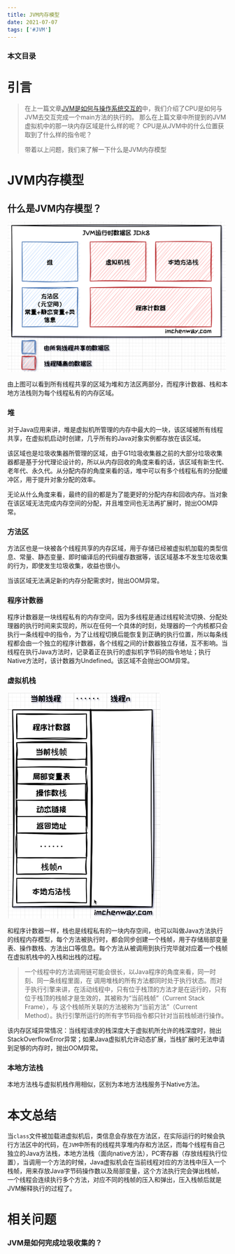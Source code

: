 ```yaml
---
title: JVM内存模型
date: 2021-07-07
tags: ['#JVM']
---
```


### 本文目录
<!-- toc -->


# 引言
> 在上一篇文章[JVM是如何与操作系统交互的](https://imchenway.com/2021/07/06/JVM-JVM是如何与操作系统交互的/)中，我们介绍了CPU是如何与JVM去交互完成一个main方法的执行的。
> 那么在上篇文章中所提到的JVM虚拟机中的那一块内存区域是什么样的呢？
> CPU是从JVM中的什么位置获取到了什么样的指令呢？
> 
> 带着以上问题，我们来了解一下什么是JVM内存模型

# JVM内存模型
## 什么是JVM内存模型？
<img src="/images/posts/JVM/JVM内存模型.png" width="500px" />

由上图可以看到所有线程共享的区域为堆和方法区两部分，而程序计数器、栈和本地方法栈则为每个线程私有的内存区域。

### 堆
对于Java应用来讲，堆是虚拟机所管理的内存中最大的一块，该区域被所有线程共享，在虚拟机启动时创建，几乎所有的Java对象实例都存放在该区域。

该区域也是垃圾收集器所管理的区域，由于G1垃圾收集器之前的大部分垃圾收集器都是基于分代理论设计的，所以从内存回收的角度来看的话，该区域有新生代、老年代、永久代。从分配内存的角度来看的话，堆中可以有多个线程私有的分配缓冲区，用于提升对象分配的效率。

无论从什么角度来看，最终的目的都是为了能更好的分配内存和回收内存。当对象在该区域无法完成内存空间的分配，并且堆空间也无法再扩展时，抛出OOM异常。

### 方法区
方法区也是一块被各个线程共享的内存区域，用于存储已经被虚拟机加载的类型信息、常量、静态变量、即时编译后的代码缓存数据等，该区域基本不发生垃圾收集的行为，即使发生垃圾收集，收益也很小。

当该区域无法满足新的内存分配需求时，抛出OOM异常。

### 程序计数器
程序计数器是一块线程私有的内存空间，因为多线程是通过线程轮流切换、分配处理器的执行时间来实现的，所以在任何一个具体的时刻，处理器的一个内核都只会执行一条线程中的指令，为了让线程切换后能恢复到正确的执行位置，所以每条线程都会由一个独立的程序计数器，各个线程之间的计数器独立存储，互不影响。当线程在执行Java方法时，记录着正在执行的虚拟机字节码的指令地址；执行Native方法时，该计数器为Undefined。该区域不会抛出OOM异常。

### 虚拟机栈
<img src="/images/posts/JVM/JVM栈空间.png" width="350px" />

和程序计数器一样，栈也是线程私有的一块内存空间，也可以叫做Java方法执行的线程内存模型，每个方法被执行时，都会同步创建一个栈帧，用于存储局部变量表、操作数栈、方法出口等信息。每个方法从被调用到执行完毕就对应着一个栈帧在虚拟机栈中的入栈和出栈的过程。

> 一个线程中的方法调用链可能会很长，以Java程序的角度来看，同一时刻、同一条线程里面，在 调用堆栈的所有方法都同时处于执行状态。而对于执行引擎来讲，在活动线程中，只有位于栈顶的方法才是在运行的，只有位于栈顶的栈帧才是生效的，其被称为“当前栈帧”（Current Stack Frame），与 这个栈帧所关联的方法被称为“当前方法”（Current Method）。执行引擎所运行的所有字节码指令都只针对当前栈帧进行操作。

该内存区域异常情况：当线程请求的栈深度大于虚拟机所允许的栈深度时，抛出StackOverflowError异常；如果Java虚拟机允许动态扩展，当栈扩展时无法申请到足够的内存时，抛出OOM异常。

### 本地方法栈
本地方法栈与虚拟机栈作用相似，区别为本地方法栈服务于Native方法。

# 本文总结
当`class`文件被加载进虚拟机后，类信息会存放在方法区，在实际运行的时候会执行方法区中的代码，在`JVM`中所有的线程共享堆内存和方法区，而每个线程有自己独立的Java方法栈，本地方法栈（面向native方法），PC寄存器（存放线程执行位置），当调用一个方法的时候，Java虚拟机会在当前线程对应的方法栈中压入一个栈帧，用来存放Java字节码操作数以及局部变量，这个方法执行完会弹出栈帧，一个线程会连续执行多个方法，对应不同的栈帧的压入和弹出，压入栈帧后就是JVM解释执行的过程了。 

# 相关问题
### JVM是如何完成垃圾收集的？